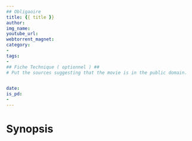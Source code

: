 ```yaml
---
## Obligaoire
title: {{ title }}
author:
img_name:
youtube_url:
webtorrent_magnet:
category:
-
tags:
-
## Fiche Technique ( optionnel ) ##
# Put the sources suggesting that the movie is in the public domain.


date:
is_pd:
-
---
```


# Synopsis
